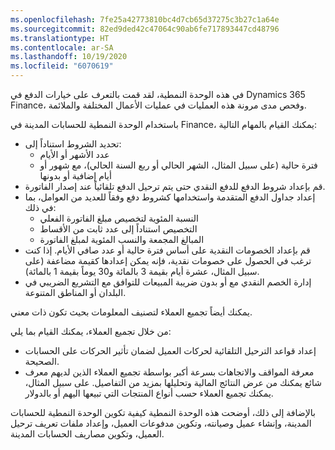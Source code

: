 ```yaml
---
ms.openlocfilehash: 7fe25a42773810bc4d7cb65d37275c3b27c1a64e
ms.sourcegitcommit: 82ed9ded42c47064c90ab6fe717893447cd48796
ms.translationtype: HT
ms.contentlocale: ar-SA
ms.lasthandoff: 10/19/2020
ms.locfileid: "6070619"
---
```

في هذه الوحدة النمطية، لقد قمت بالتعرف على خيارات الدفع في Dynamics 365 Finance، وفحص مدى مرونة هذه العمليات في عمليات الأعمال المختلفة والملائمة.

باستخدام الوحدة النمطية للحسابات المدينة في Finance، يمكنك القيام بالمهام التالية:

-   تحديد الشروط استناداً إلى:
    -   عدد الأشهر أو الأيام
    -   فترة حالية (على سبيل المثال، الشهر الحالي أو ربع السنة الحالي)، مع شهور أو أيام إضافية أو بدونها
-   قم بإعداد شروط الدفع للدفع النقدي حتى يتم ترحيل الدفع تلقائياً عند إصدار الفاتورة.
-   إعداد جداول الدفع المتقدمة واستخدامها كشروط دفع وفقاً للعديد من العوامل، بما في ذلك:
    -   النسبة المئوية لتخصيص مبلغ الفاتورة الفعلي
    -   التخصيص استناداً إلى عدد ثابت من الأقساط
    -   المبالغ المجمعة والنسب المئوية لمبلغ الفاتورة
-   قم بإعداد الخصومات النقدية على أساس فترة حالية أو عدد صافي الأيام. إذا كنت ترغب في الحصول على خصومات نقدية، فإنه يمكن إعدادها كقيمة مضاعفة (على سبيل المثال، عشرة أيام بقيمة 3 بالمائة و30 يوماً بقيمة 1 بالمائة).
-   إدارة الخصم النقدي مع أو بدون ضريبة المبيعات للتوافق مع التشريع الضريبي في البلدان أو المناطق المتنوعة.

يمكنك أيضاً تجميع العملاء لتصنيف المعلومات بحيث تكون ذات معني.

من خلال تجميع العملاء، يمكنك القيام بما يلي:

-   إعداد قواعد الترحيل التلقائية لحركات العميل لضمان تأثير الحركات على الحسابات الصحيحة.
-   معرفة المواقف والاتجاهات بسرعة أكبر بواسطة تجميع العملاء الذين لديهم معرف شائع يمكنك من عرض النتائج المالية وتحليلها بمزيد من التفاصيل. على سبيل المثال، يمكنك تجميع العملاء حسب أنواع المنتجات التي تبيعها اليهم أو بالدولار.

بالإضافة إلى ذلك، أوضحت هذه الوحدة النمطية كيفية تكوين الوحدة النمطية للحسابات المدينة، وإنشاء عميل وصيانته، وتكوين مدفوعات العميل، وإعداد ملفات تعريف ترحيل العميل، وتكوين مصاريف الحسابات المدينة.
